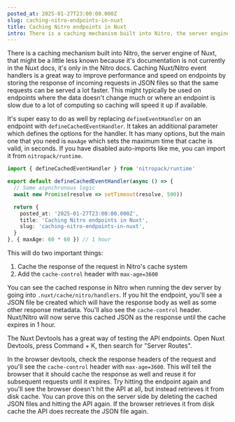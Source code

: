 ```yaml
---
posted_at: 2025-01-27T23:00:00.000Z
slug: caching-nitro-endpoints-in-nuxt
title: Caching Nitro endpoints in Nuxt
intro: There is a caching mechanism built into Nitro, the server engine of Nuxt, that might be a little less known because it's documentation is not currently in the Nuxt docs, they are only in the Nitro docs.
---
```


There is a caching mechanism built into Nitro, the server engine of Nuxt, that might be a little less known because it's documentation is not currently in the Nuxt docs, it's only in the Nitro docs. Caching Nuxt/Nitro event handlers is a great way to improve performance and speed on endpoints by storing the response of incoming requests in JSON files so that the same requests can be served a lot faster. This might typically be used on endpoints where the data doesn't change much or where an endpoint is slow due to a lot of computing so caching will speed it up if available.

It's super easy to do as well by replacing `defineEventHandler` on an endpoint with `defineCachedEventHandler`. It takes an additional parameter which defines the options for the handler. It has many options, but the main one that you need is `maxAge` which sets the maximum time that cache is valid, in seconds. If you have disabled auto-imports like me, you can import it from `nitropack/runtime`.


```ts [server/api/index.ts]
import { defineCachedEventHandler } from 'nitropack/runtime'

export default defineCachedEventHandler(async () => {
  // Some asynchronous logic
  await new Promise(resolve => setTimeout(resolve, 500))

  return {
    posted_at: '2025-01-27T23:00:00.000Z',
    title: 'Caching Nitro endpoints in Nuxt',
    slug: 'caching-nitro-endpoints-in-nuxt',
  }
}, { maxAge: 60 * 60 }) // 1 hour
```

This will do two important things:

1. Cache the response of the request in Nitro's cache system
2. Add the `cache-control` header with `max-age=3600`

You can see the cached response in Nitro when running the dev server by going into `.nuxt/cache/nitro/handlers`. If you hit the endpoint, you'll see a JSON file be created which will have the response body as well as some other response metadata. You'll also see the `cache-control` header. Nuxt/Nitro will now serve this cached JSON as the response until the cache expires in 1 hour.

<tip>
The Nuxt Devtools has a great way of testing the API endpoints. Open Nuxt Devtools, press Command + K, then search for "Server Routes".
</tip>

In the browser devtools, check the response headers of the request and you'll see the `cache-control` header with `max-age=3600`. This will tell the browser that it should cache the response as well and reuse it for subsequent requests until it expires. Try hitting the endpoint again and you'll see the browser doesn't hit the API at all, but instead retrieves it from disk cache. You can prove this on the server side by deleting the cached JSON files and hitting the API again. If the browser retrieves it from disk cache the API does recreate the JSON file again.

